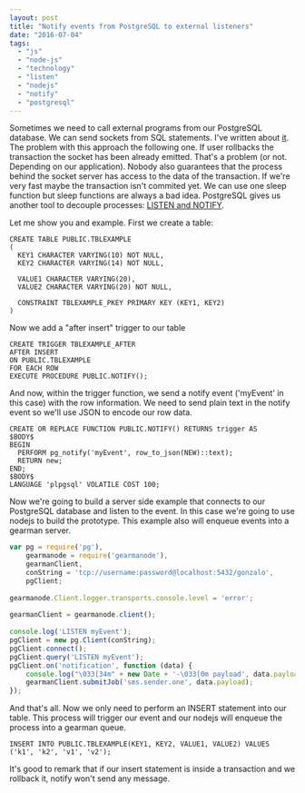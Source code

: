 ```yaml
---
layout: post
title: "Notify events from PostgreSQL to external listeners"
date: "2016-07-04"
tags: 
  - "js"
  - "node-js"
  - "technology"
  - "listen"
  - "nodejs"
  - "notify"
  - "postgresql"
---
```


Sometimes we need to call external programs from our PostgreSQL database. We can send sockets from SQL statements. I've written about [it](https://gonzalo123.com/2012/11/26/sending-sockets-from-postgresql-triggers-with-python/). The problem with this approach the following one. If user rollbacks the transaction the socket has been already emitted. That's a problem (or not. Depending on our application). Nobody also guarantees that the process behind the socket server has access to the data of the transaction. If we're very fast maybe the transaction isn't commited yet. We can use one sleep function but sleep functions are always a bad idea. PostgreSQL gives us another tool to decouple processes: [LISTEN and NOTIFY](https://www.postgresql.org/docs/9.1/static/sql-notify.html).

Let me show you and example. First we create a table:

```postgresql
CREATE TABLE PUBLIC.TBLEXAMPLE
(
  KEY1 CHARACTER VARYING(10) NOT NULL,
  KEY2 CHARACTER VARYING(14) NOT NULL,
 
  VALUE1 CHARACTER VARYING(20),
  VALUE2 CHARACTER VARYING(20) NOT NULL,
 
  CONSTRAINT TBLEXAMPLE_PKEY PRIMARY KEY (KEY1, KEY2)
)
```

Now we add a "after insert" trigger to our table

```postgresql
CREATE TRIGGER TBLEXAMPLE_AFTER
AFTER INSERT
ON PUBLIC.TBLEXAMPLE
FOR EACH ROW
EXECUTE PROCEDURE PUBLIC.NOTIFY();
```

And now, within the trigger function, we send a notify event ('myEvent' in this case) with the row information. We need to send plain text in the notify event so we'll use JSON to encode our row data.

```postgresql
CREATE OR REPLACE FUNCTION PUBLIC.NOTIFY() RETURNS trigger AS
$BODY$
BEGIN
  PERFORM pg_notify('myEvent', row_to_json(NEW)::text);
  RETURN new;
END;
$BODY$
LANGUAGE 'plpgsql' VOLATILE COST 100;
```

Now we're going to build a server side example that connects to our PostgreSQL database and listen to the event. In this case we're going to use nodejs to build the prototype. This example also will enqueue events into a gearman server.

```javascript
var pg = require('pg'),
    gearmanode = require('gearmanode'),
    gearmanClient,
    conString = 'tcp://username:password@localhost:5432/gonzalo',
    pgClient;
 
gearmanode.Client.logger.transports.console.level = 'error';
 
gearmanClient = gearmanode.client();
 
console.log('LISTEN myEvent');
pgClient = new pg.Client(conString);
pgClient.connect();
pgClient.query('LISTEN myEvent');
pgClient.on('notification', function (data) {
    console.log("\033[34m" + new Date + '-\033[0m payload', data.payload);
    gearmanClient.submitJob('sms.sender.one', data.payload);
});
```

And that's all. Now we only need to perform an INSERT statement into our table. This process will trigger our event and our nodejs will enqueue the process into a gearman queue.

```postgresql
INSERT INTO PUBLIC.TBLEXAMPLE(KEY1, KEY2, VALUE1, VALUE2) VALUES ('k1', 'k2', 'v1', 'v2');
```

It's good to remark that if our insert statement is inside a transaction and we rollback it, notify won't send any message.
